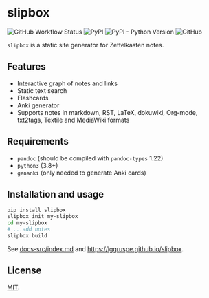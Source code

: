 slipbox
=======

![GitHub Workflow Status](https://img.shields.io/github/workflow/status/lggruspe/slipbox/Python%20application)
![PyPI](https://img.shields.io/pypi/v/slipbox)
![PyPI - Python Version](https://img.shields.io/pypi/pyversions/slipbox)
![GitHub](https://img.shields.io/github/license/lggruspe/slipbox)

`slipbox` is a static site generator for Zettelkasten notes.

Features
--------

-   Interactive graph of notes and links
-   Static text search
-   Flashcards
-   Anki generator
-   Supports notes in markdown, RST, LaTeX, dokuwiki, Org-mode, txt2tags,
    Textile and MediaWiki formats

Requirements
------------

- `pandoc` (should be compiled with `pandoc-types` 1.22)
- `python3` (3.8+)
- `genanki` (only needed to generate Anki cards)

Installation and usage
----------------------

```bash
pip install slipbox
slipbox init my-slipbox
cd my-slipbox
# ...add notes
slipbox build
```

See [docs-src/index.md](https://github.com/lggruspe/slipbox/blob/master/docs-src/index.md)
and <https://lggruspe.github.io/slipbox>.

License
-------

[MIT](./LICENSE).
